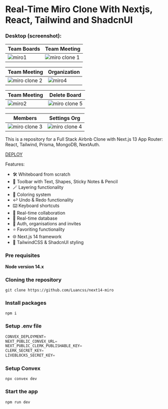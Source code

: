 # Real-Time Miro Clone With Nextjs, React, Tailwind and ShadcnUI 

### Desktop (screenshot):

| Team Boards  | Team Meeting | 
| --- | --- |
| ![miro1](https://github.com/Luancss/next14-miro/assets/104950187/c9462e23-ae91-43b2-89fb-cf3184e8b170) | ![miro clone 1](https://github.com/Luancss/next14-miro/assets/104950187/f6ec2c50-3250-4faf-a089-dfef299bf5d3)



| Team Meeting | Organization |
| --- | --- |
| ![miro clone 2](https://github.com/Luancss/next14-miro/assets/104950187/36ea262c-9a29-4bdd-a827-85556711e562)| ![miro4](https://github.com/Luancss/next14-miro/assets/104950187/81d23542-ea85-4efe-a884-32f9b4ead5a4)


| Team Meeting  | Delete Board | 
| --- | --- |
| ![miro2](https://github.com/Luancss/next14-miro/assets/104950187/e0335cd7-88ea-4498-9d1c-ab491fc0b05c) | ![miro clone 5](https://github.com/Luancss/next14-miro/assets/104950187/b9bfaecf-f7ea-4acc-9d63-15ea6862d8a4)

 
| Members | Settings Org |
| --- | --- |
| ![miro clone 3](https://github.com/Luancss/next14-miro/assets/104950187/6a8cd0cb-0e56-47e0-8775-eacae3552f27) | ![miro clone 4](https://github.com/Luancss/next14-miro/assets/104950187/399dcd66-1a0b-41f1-b8c3-baa7eafcae69)


This is a repository for a Full Stack Airbnb Clone with Next.js 13 App Router: React, Tailwind, Prisma, MongoDB, NextAuth.

[DEPLOY](https://next14-miro.vercel.app/)

Features:

- 🛠️ Whiteboard from scratch
- 🧰 Toolbar with Text, Shapes, Sticky Notes & Pencil
- 🪄 Layering functionality
- 🎨 Coloring system
- ↩️ Undo & Redo functionality
- ⌨️ Keyboard shortcuts
- 🤝 Real-time collaboration 
- 💾 Real-time database 
- 🔐 Auth, organisations and invites 
- ⭐️ Favoriting functionality
- 🌐 Next.js 14 framework
- 💅 TailwindCSS & ShadcnUI styling

### Pre requisites

**Node version 14.x**

### Cloning the repository

```shell
git clone https://github.com/Luancss/next14-miro
```

### Install packages

```shell
npm i
```

### Setup .env file


```js
CONVEX_DEPLOYMENT=
NEXT_PUBLIC_CONVEX_URL=
NEXT_PUBLIC_CLERK_PUBLISHABLE_KEY=
CLERK_SECRET_KEY=
LIVEBLOCKS_SECRET_KEY=
```

### Setup Convex

```shell
npx convex dev

```

### Start the app

```shell
npm run dev
```
